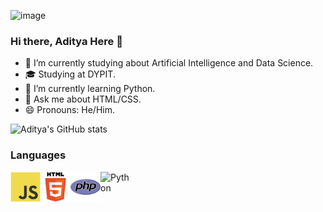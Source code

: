 ![image](https://user-images.githubusercontent.com/67951994/145676143-f6b64b4b-f472-4ad6-b880-140eddd858bf.png)
### Hi there, Aditya Here 👋
- 🔭 I’m currently studying about Artificial Intelligence and Data Science.
- 🎓 Studying at DYPIT.
- 🌱 I’m currently learning Python.
- 💬 Ask me about HTML/CSS.
- 😄 Pronouns: He/Him.

![Aditya's GitHub stats](https://github-readme-stats.vercel.app/api?username=Adityakhalkar&theme=dark&show_icons=true)
### Languages
<img align="left" alt="Javascript" width="48px" src="https://raw.githubusercontent.com/devicons/devicon/master/icons/javascript/javascript-original.svg" />
<img align="left" alt="HTML5" width="48px" src="https://raw.githubusercontent.com/devicons/devicon/master/icons/html5/html5-original-wordmark.svg" />
<img align="left" alt="PHP" width="48px" src="https://raw.githubusercontent.com/devicons/devicon/master/icons/php/php-original.svg"/>
<img align="left" alt="Python" width="48px" src="https://raw.githubusercontent.com/jmnote/z-icons/master/svg/python.svg"/>

